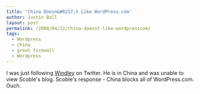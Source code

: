 ```yaml
---
title: 'China Doesn&#8217;t Like WordPress.com'
author: Justin Ball
layout: post
permalink: /2008/04/22/china-doesnt-like-wordpresscom/
tags:
  - Wordpress
  - china
  - great firewall
  - Wordpress
---
```


I was just following [Windley][1] on Twitter. He is in China and was unable to view Scoble's blog. Scoble's response - China blocks all of WordPress.com. Ouch.

 [1]: http://www.windley.com/